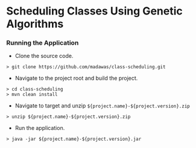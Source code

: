 # Scheduling Classes Using Genetic Algorithms

### Running the Application

* Clone the source code.
```
> git clone https://github.com/madawas/class-scheduling.git
```

*  Navigate to the project root and build the project.

```
> cd class-scheduling
> mvn clean install   
```

* Navigate to target and unzip `${project.name}-${project.version}.zip`

```
> unzip ${project.name}-${project.version}.zip  
```
* Run the application.
```
> java -jar ${project.name}-${project.version}.jar  
```


